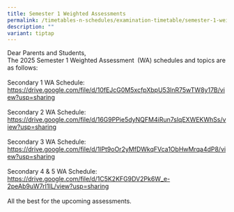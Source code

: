 ```yaml
---
title: Semester 1 Weighted Assessments
permalink: /timetables-n-schedules/examination-timetable/semester-1-weighted-assessments/
description: ""
variant: tiptap
---
```

<p>Dear Parents and Students,
<br>The 2025 Semester 1 Weighted Assessment&nbsp; (WA) schedules and topics
are as follows:
<br>
<br>Secondary 1 WA Schedule: <a href="https://drive.google.com/file/d/10fEJcG0M5xcfpXbpU53lnR75wTW8y17B/view?usp=sharing" rel="noopener nofollow" target="_blank">https://drive.google.com/file/d/10fEJcG0M5xcfpXbpU53lnR75wTW8y17B/view?usp=sharing</a>
<br>
<br>Secondary 2 WA Schedule:
<br><a href="https://drive.google.com/file/d/16G9PPie5dyNQFM4iRun7slqEXWEKWhSs/view?usp=sharing" rel="noopener noreferrer nofollow" target="_blank">https://drive.google.com/file/d/16G9PPie5dyNQFM4iRun7slqEXWEKWhSs/view?usp=sharing</a>
<br>
<br>Secondary 3 WA Schedule:
<br><a href="https://drive.google.com/file/d/1lPt9oOr2yMfDWkqFVca1ObHwMrqa4dP8/view?usp=sharing" rel="noopener noreferrer nofollow" target="_blank">https://drive.google.com/file/d/1lPt9oOr2yMfDWkqFVca1ObHwMrqa4dP8/view?usp=sharing</a>
<br>
<br>Secondary 4 &amp; 5 WA Schedule:
<br><a href="https://drive.google.com/file/d/1C5K2KFG9DV2Pk6W_e-2peAb9uW7rI1IL/view?usp=sharing" rel="noopener noreferrer nofollow" target="_blank">https://drive.google.com/file/d/1C5K2KFG9DV2Pk6W_e-2peAb9uW7rI1IL/view?usp=sharing</a>
<br>
<br>All the best for the upcoming assessments.</p>